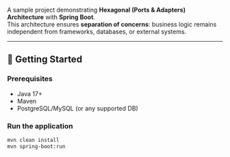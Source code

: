 A sample project demonstrating **Hexagonal (Ports & Adapters) Architecture** with **Spring Boot**.  
This architecture ensures **separation of concerns**: business logic remains independent from frameworks, databases, or external systems.  

---

## 🚀 Getting Started

### Prerequisites
- Java 17+
- Maven 
- PostgreSQL/MySQL (or any supported DB)


### Run the application
```bash
mvn clean install
mvn spring-boot:run
